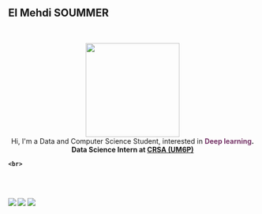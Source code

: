 ## **El Mehdi SOUMMER** 
 <br>

<p align="center" >
    <img width="190" src="https://i.giphy.com/media/3o7qE6GmiEj9QsrAKA/giphy.webp"/> <br>
    Hi, I'm a Data and Computer Science Student, interested in <b><font color="#763568">Deep learning</font>.
    <br>
    Data Science Intern at  <a href="https://crsa.um6p.ma/home" target="_blank">CRSA (UM6P)</a>

    <br>
 <br>
 <br>
 
[<img src="https://img.shields.io/badge/LinkedIn-soummermehdi-informational?style=for-the-badge&labelColor=black&logo=linkedin&logoColor=cd5c5c&&color=cd5c5c"/>][linkedin]
[<img src="https://img.shields.io/badge/Twitter-@SoummerM-informational?style=for-the-badge&labelColor=black&logo=twitter&logoColor=5b84c4&color=5b84c4"/>][twitter]
[<img src="https://img.shields.io/badge/Gmail-soummermehdi1611@gmail.com-informational?style=for-the-badge&labelColor=black&logo=gmail&logoColor=2c599D&&color=2c599D"/>][gmail]
 

[linkedin]: https://www.linkedin.com/in/soummermehdi/
[twitter]: https://twitter.com/SoummerM
[gmail]: mailto:soummermehdi1611@gmail.com

